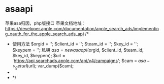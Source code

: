 # asaapi
苹果asa归因，php版接口
苹果文档地址：https://developer.apple.com/documentation/apple_search_ads/implementing_oauth_for_the_apple_search_ads_api
/*
 * 使用方法
$orgid = '';
$client_id = '';
$team_id = '';
$key_id = '';	
$keypem = ''; 私钥
$asa = new asaapi($orgid, $client_id, $team_id, $key_id, $keypem);
$url = 'https://api.searchads.apple.com/api/v4/campaigns';
$cam = $asa->_geturl($url);
var_dump($cam);
*
* */
